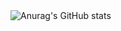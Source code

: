 <img src="https://github-readme-stats.vercel.app/api?username=c0dedance&show_icons=true&hide=stars&count_private=true" alt="Anurag's GitHub stats" style="zoom:100%;" align="left"/>
